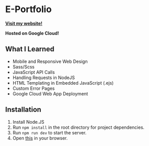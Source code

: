 # E-Portfolio

**[Visit my website!](https://richietarkowski.com)**

**Hosted on Google Cloud!**

## What I Learned

* Mobile and Responsive Web Design
* Sass/Scss
* JavaScript API Calls
* Handling Requests in NodeJS
* HTML Templating in Embedded JavaScript (.ejs)
* Custom Error Pages
* Google Cloud Web App Deployment

## Installation

1. Install Node.JS
2. Run ```npm install``` in the root directory for project dependencies.
3. Run ```npm run dev``` to start the server.
4. Open [this](http://localhost:8080) in your browser.
